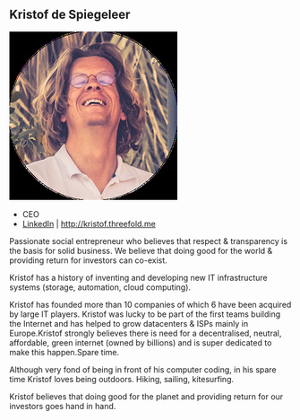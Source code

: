 ## Kristof de Spiegeleer

![kristof_de_spiegeleer](img/kristof_de_spiegeleer.jpg)

- CEO
- [LinkedIn](https://www.linkedin.com/in/despiegk/) | http://kristof.threefold.me

Passionate social entrepreneur who believes that respect & transparency is the basis for solid business. We believe that doing good for the world & providing return for investors can co-exist.

Kristof has a history of inventing and developing new IT infrastructure systems (storage, automation, cloud computing).

Kristof has founded more than 10 companies of which 6 have been acquired by large IT players. Kristof was lucky to be part of the first teams building the Internet and has helped to grow datacenters & ISPs mainly in Europe.Kristof strongly believes there is need for a decentralised, neutral, affordable, green internet (owned by billions) and is super dedicated to make this happen.Spare time.

Although very fond of being in front of his computer coding, in his spare time Kristof loves being outdoors. Hiking, sailing, kitesurfing.

Kristof believes that doing good for the planet and providing return for our investors goes hand in hand.



